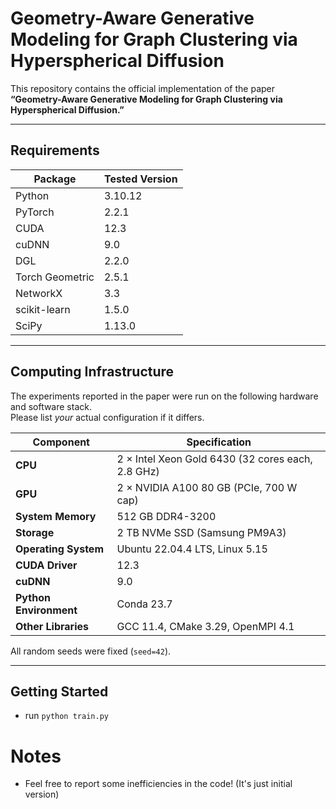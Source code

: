 # Geometry-Aware Generative Modeling for Graph Clustering via Hyperspherical Diffusion
This repository contains the official implementation of the paper<br>
**“Geometry-Aware Generative Modeling for Graph Clustering via Hyperspherical Diffusion.”**

---

## Requirements <a name="requirements"></a>

| Package            | Tested Version |
|--------------------|---------------|
| Python             | 3.10.12 |
| PyTorch            | 2.2.1 |
| CUDA               | 12.3 |
| cuDNN              | 9.0 |
| DGL                | 2.2.0 |
| Torch Geometric    | 2.5.1 |
| NetworkX           | 3.3 |
| scikit-learn       | 1.5.0 |
| SciPy              | 1.13.0 |


---

## Computing Infrastructure <a name="infrastructure"></a>

The experiments reported in the paper were run on the following hardware and software stack.  
Please list *your* actual configuration if it differs.

| Component | Specification |
|-----------|---------------|
| **CPU**   | 2 × Intel Xeon Gold 6430 (32 cores each, 2.8 GHz) |
| **GPU**   | 2 × NVIDIA A100 80 GB (PCIe, 700 W cap) |
| **System Memory** | 512 GB DDR4-3200 |
| **Storage** | 2 TB NVMe SSD (Samsung PM9A3) |
| **Operating System** | Ubuntu 22.04.4 LTS, Linux 5.15 |
| **CUDA Driver** | 12.3 |
| **cuDNN** | 9.0 |
| **Python Environment** | Conda 23.7 |
| **Other Libraries** | GCC 11.4, CMake 3.29, OpenMPI 4.1 |

All random seeds were fixed (`seed=42`).  

---

## Getting Started <a name="getting-started"></a>

* run `python train.py`

# Notes

* Feel free to report some inefficiencies in the code! (It's just initial version)

